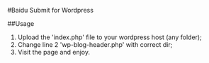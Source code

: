 #Baidu Submit for Wordpress

##Usage
1. Upload the 'index.php' file to your wordpress host (any folder);
2. Change line 2 'wp-blog-header.php' with correct dir;
3. Visit the page and enjoy.